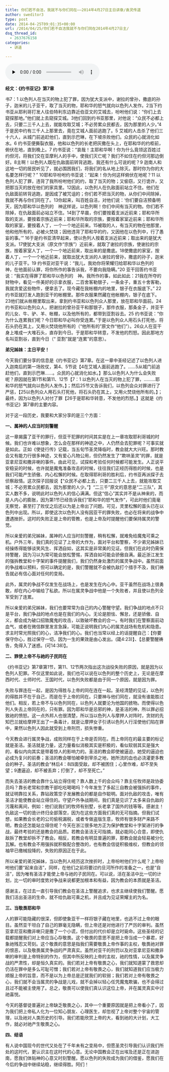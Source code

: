 ```yaml
---
title: 你们若不自洁，我就不与你们同在——2014年4月27日主日讲章/袁灵传道
author: sweditor3
type: post
date: 2014-04-25T09:01:35+00:00
url: /2014/04/25/你们若不自洁我就不与你们同在2014年4月27日主/
dsq_thread_id:
  - 2637676158
categories:
  - 讲道

---
```

<div id="c-10801" class="grandmp3">
  <audio src="https://t5.shwchurch.org/wp-content/uploads/2014/04/2014年4月27日讲道录音.mp3" controls false preload="none" autobuffer="false"></audio>
</div>

**经文：《约书亚记》第7章**

书7：1 以色列人在当灭的物上犯了罪，因为犹大支派中，谢拉的曾孙，撒底的孙子，迦米的儿子亚干，取了当灭的物，耶和华的怒气就向以色列人发作。2当下约书亚从耶利哥打发人往伯特利东边靠近伯亚文的艾城去，吩咐他们说：“你们上去窥探那地。”他们就上去窥探艾城。3他们回到约书亚那里，对他说：“众民不必都上去，只要二三千人上去，就能攻取艾城；不必劳累众民都去，因为那里的人少。”4于是民中约有三千人上那里去，竟在艾城人面前逃跑了。5 艾城的人击杀了他们三十六人，从城门前追赶他们，直到示巴琳，在下坡杀败他们。众民的心就消化如水。6 约书亚便撕裂衣服，他和以色列的长老把灰撒在头上，在耶和华的约柜前，俯伏在地，直到晚上。7 约书亚说：“哀哉！主耶和华啊！你为什么竟领这百姓过约但河，将我们交在亚摩利人的手中，使我们灭亡呢？我们不如住在约但河那边倒好。8主啊！以色列人既在仇敌面前转背逃跑，我还有什么可说的呢？9 迦南人和这地一切的居民听见了，就必围困我们，将我们的名从地上除灭。那时你为你的大名要怎样行呢？” 10耶和华吩咐约书亚说：“起来！你为何这样俯伏在地呢？11 以色列人犯了罪，违背了我所吩咐他们的约，取了当灭的物；又偷窃，又行诡诈，又把那当灭的放在他们的家具里。12因此，以色列人在仇敌面前站立不住。他们在仇敌面前转背逃跑，是因成了被咒诅的；你们若不把当灭的物，从你们中间除掉，我就不再与你们同在了。13你起来，叫百姓自洁，对他们说：‘你们要自洁预备明天，因为耶和华以色列的 神这样说，以色列啊！你们中间有当灭的物。你们若不除掉，在仇敌面前必站立不住。14到了早晨，你们要按着支派近前来；耶和华所取的支派，要按着宗族近前来；耶和华所取的宗族，要按着家室近前来；耶和华所取的家室，要按着人丁，一个一个地近前来。15被取的人，有当灭的物在他那里，他和他所有的，必被火焚烧；因他违背了耶和华的约，又因他在以色列中，行了愚妄的事。’” 16于是约书亚清早起来，使以色列人按着支派近前来；取出来的是犹大支派。17使犹大支派（原文作“宗族”）近前来，就取了谢拉的宗族，使谢拉的宗族，按着家室人丁，一个一个地近前来，取出来的是撒底。18使撒底的家室，按着人丁，一个一个地近前来，就取出犹大支派的人谢拉的曾孙，撒底的孙子，迦米的儿子亚干。19 约书亚对亚干说：“我儿，我劝你将荣耀归给耶和华以色列的 神，在他面前认罪，将你所作的事告诉我，不要向我隐瞒。”20 亚干回答约书亚说：“我实在得罪了耶和华以色列的 神。我所作的事，如此如此：21我在所夺的财物中，看见一件美好的示拿衣服，二百舍客勒银子，一条金子，重五十舍客勒，我就贪爱这些物件，便拿去了。现今藏在我帐棚内的地里，银子在衣服底下。” 22 约书亚就打发人跑到亚干的帐棚里。那件衣服果然藏在他帐棚内，银子在底下。23他们就从帐棚里取出来，拿到约书亚和以色列众人那里，放在耶和华面前。24 约书亚和以色列众人，把谢拉的曾孙亚干和那银子，那件衣服，那条金子，并亚干的儿女、牛、驴、羊、帐棚，以及他所有的，都带到亚割谷去。25 约书亚说：“你为什么连累我们呢？今日耶和华必叫你受连累。”于是以色列众人用石头打死他，将石头扔在其上，又用火焚烧他所有的（“他所有的”原文作“他们”）。26众人在亚干身上堆成一大堆石头，直存到今日。于是耶和华转意，不发他的烈怒。因此那地方名叫亚割谷，直到今日（“ 亚割”就是“连累”的意思）。

**弟兄姊妹：主日平安！**

今天我们要分享的信息是《约书亚记》第7章。在这一章中圣经记述了以色列人进入迦南后的第一场败仗，第4、5节说【4在艾城人面前逃跑了。……5从城门前追赶他们，直到示巴琳……。众民的心就消化如水。】那么以色列人为什么会失败呢？原因就在第1节和第11、12节【7：1 以色列人在当灭的物上犯了罪，………耶和华的怒气就向以色列人发作。】；然后25节又告诉我们，以色列会众对罪进行了严惩，【25以色列众人用石头打死他，将石头扔在其上，又用火焚烧他所有的。】；最终，因为以色列人对付了罪【26于是耶和华转意，不发他的烈怒。】这就是《约书亚记》第7章的主要内容。

对于这一段历史，我要和大家分享的是三个方面：

**一、属神的人应当时刻警醒**

这一章揭露了亚干的罪行，但亚干犯罪的时间其实是在上一章攻取耶利哥城的时候。我们也许难以想象，怎么会在那样的神迹之中，人仍然会去犯罪呢？可事实就是如此。正如《使徒行传》记载，当五旬节圣灵降临时，教会就大大兴旺。那时教会又有能力行很多神迹，又有爱心凡物公用，但仍然发生了“欺哄圣灵”的罪，就是亚拿尼亚和撒非喇的事件。由此可见，试探和考验任何时候都可能发生。人正说平安稳妥的时候，也许就是魔鬼准备攻击的时候，往往我们正经历得胜的时候，也是我们可能产生骄傲、内心松懈的时候。在取得耶利哥的胜利后，约书亚再派探子去侦察敌情。这次探子回报说【“众民不必都上去，只要二三千人上去，就能攻取艾城；不必劳累众民都去，因为那里的人少。”】“二三千”原文的意思是“二三队”，其实人数不多，说明此时以色列人的信心满满。但这“信心”其实并不是从神来的，而是人内心的膨胀，因为第1节已经告诉我们“耶和华的怒气发作”，可此时他们竟毫无察觉，甚至打了败仗之后还以为是上帝出了问题。可见，灵里松懈的苗头已在以色列中出现。所以，即使这次以色列人没有因亚干的罪失败，也必在将来的战争中遭遇挫折。这时的失败正是上帝的管教，也是上帝及时提醒他们要保持属灵的警觉。

所以亲爱的弟兄姊妹，属神的人应当时刻警醒，稍有松懈，就难免给魔鬼可乘之机。户外三年，我们真的见证了上帝的大作为，面对平台和警察，不少弟兄姊妹已经操练得能够谈笑风生、挥洒自如，这其实是非常美的见证。但我们在此时仍需保持警醒，因为习以为常可能会放松警惕，挥洒自如可能会骄傲自满。最近浙江发生的强拆教堂和十字架的事件提醒我们，我们仍然身处激烈的属灵争战中。虽然前面的争战难以预料，但可以确定的是，我们警醒就不会被仇敌打个措手不及，我们祷告就必有信心面对任何的变局。

此外，属灵的争战不仅发生在战场上，也是发生在内心中。亚干虽然在战场上很勇敢，却在内心中输给了私欲。所以在属灵争战中他是一个失败者，并且使以色列全军受到了连累。

所以亲爱的弟兄姊妹，我们也要常常为自己的内心警醒守望。我们争战的地点不只是平台，我们争战的地点也是在我们的内心。无论是胆怯、懈怠，还是骄傲、自义，都会成为破口招致魔鬼的攻击，以致破坏教会的合一。有时我们在警察面前动血气，或者在微信群里发言急躁，可能正说明我们内心的属灵战场有危机和隐患。求主时常光照我们的心，洁净我们的心。我们也当常以经上的话提醒自己：【你要保守你心，胜过保守一切，因为一生的果效是由心发出。(箴4:23)】、【总要警醒祷告，免得入了迷惑。(可14:38)】。

**二、罪使上帝不与祂的子民同在**

《约书亚记》第7章第1节，第11、12节两次指出这次战役失败的原因，就是因为以色列人犯罪。不仅这里如此说，我们也可以说在以色列的整个历史上，无论是在摩西时代、士师时代、王国时代，以色列失败都是由于同一个原因，就是因为罪。

失败与罪连在一起，是因为得胜与上帝的同在连在一起。圣经清楚的见证，以色列的得胜并不在于自己，而是在于上帝的同在。只要神与他们同在，就没有谁能胜过他们。相反，若上帝不与以色列同在，以色列人就要沦为他国的掳物。而使得以色列人失去上帝同在的，只有罪。因为耶和华是忌邪的神，是圣洁的神，所以罪必招致祂的愤怒。这一点外邦人也很清楚，所以当以色列人与摩押人对阵时，贪财的先知巴兰就给摩押王出了一条毒计，就是让摩押女子引诱以色列人行淫使他们陷在罪中，果然以色列人因此就受到上帝刑罚，损失惨重。

今天教会进行属灵争战，成败同样在于上帝是否同在。而上帝同在的最主要的标记就是圣洁。圣洁就是力量，这力量看似消极其实是积极的，看似软弱其实是强大的，看似内向其实是带着惊人的影响力的。圣洁的教会即使被逼迫，她受的逼迫也必成为复兴的前奏；圣洁的教会哪怕被牵到宰杀之地，她所流的血也必浇灌更多教会的种子。圣洁的教会“林后4：8四面受敌，却不被困住；心里作难，却不至失望；9遭逼迫，却不被丢弃；打倒了，却不至死亡。”

而失去圣洁的教会靠什么站立得住呢？靠人数上千的会众吗？靠主任牧师是政协委员吗？靠长老常和宗教干部吃吃喝喝吗？今年发生了多起三自教会被强拆的事件，就证明靠拉关系，靠钻政策空子发展教会的都是自作聪明。面对仇敌的攻击，唯有圣洁才能使教会站立得住的。守望户外争战期间，我们真是见识了太多来自仇敌的污蔑和离间，例如：他们说我们的牧师有别墅，长老拿了国外的钱等等。感谢主！仇敌这一切的诡计终归全部落空，因为在这些方面我们真的无可指摘。但我们试想，如果教会长老的公司偷税漏税，或者专做盗版生意，牧师有很多财产来路不明，教会还怎能站立得住呢？今天在浙江很多地方正为保护教堂和十字架进行的争战，最终考验的还是教会的品质。若教会圣洁无可指摘，就必能同心合意，即使仇敌拆了教堂却拆不了教会。相反，若教会有明显普遍的罪，那教会就会轻易被分化瓦解。也有教会不用强拆就积极配合整改的，也有教会信徒积极维权，但教会的领袖早已缴械投降的，失败的原因正在于此。

所以亲爱的弟兄姊妹，当以色列人经历这次挫折时，上帝吩咐他们什么呢？上帝吩咐他们要“起来自洁”，同样，在他们之前将要过约旦河所作的准备之一，也是“自洁”，因为唯有圣洁才能使上帝与祂的子民同在。可以说，活在圣洁中比一切的计划，比一切的审时度势对争战来说都更加根本和有益，因为教会的本质就是圣洁。

感谢主，在过去一直引导我们教会在圣洁上警醒追求，也求主继续使我们警醒。愿我们活出圣洁的生命，就不给仇敌可乘之机，并且成为见证荣耀主的为名。

**三、当敬畏耶和华**

人的罪可能隐藏的很深，但即使象亚干一样将银子藏在地里，也逃不过上帝的眼目。虽然亚干坦白了自己的罪毫无隐瞒，但上帝还是对他进行了严厉的审判。虽然亚拿尼亚和撒非喇只是撒了一个小谎，但付出的代价却是立时毙命。这些圣经的记载都提醒我们对上帝应当心存敬畏。这个敬畏的意思不是把上帝当成一个暴君，好象祂残忍又苛刻。这个敬畏的意思是指我们需要敬畏上帝作事的主权，敬畏祂对罪的恨恶，以及敬畏属灵争战的严肃真实。虽然对亚干的刑罚以及对亚拿尼亚和撒非喇的审判是上帝特别的作为，但其中所反映的上帝的主权，祂的性情，以及属灵争战的严肃性，却是恒久真实的。我们若对上帝有敬畏之心，我们就知道蒙了救恩却仍活在罪中是多么可耻可憎；我们若对上帝有敬畏之心，我们就知道我们应当极力顺服上帝的旨意，而不是以为上帝总是迂就我们的软弱；我们若对上帝有敬畏之心，我们就不会当属灵的争战是儿戏，就不会掉以轻心任凭魔鬼欺骗，也不会得过且过不能被主使用了。总之，敬畏可以使我们真认识这位上帝，并在属灵真实中讨祂喜悦。

今天的基督徒普遍对上帝缺乏敬畏之心，其中一个重要原因就是把上帝看小了，因为我们把上帝私人化为一位知心朋友、心理医生，却忽视了上帝对整个宇宙的管理，以及祂对人类历史的引导。我们若能欣赏上帝的大，看到祂的大计划，大工作，就必对祂产生敬畏之心。

**四、结语**

有人说中国现今的世代又处在了千年未有之变局中，但愿圣灵引导我们认识我们所处的这时代，更认识主在这时代的心意。无论中国教会正在出埃及还是正在进迦南，愿我们体贴神的心意又时刻警醒。愿以色列的失败成为我们的借鉴，愿我们在今后的争战中继续站稳，继续得胜。阿们！